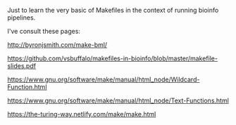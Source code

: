 Just to learn the very basic of Makefiles in the context of running bioinfo pipelines.

I've consult these pages:

 
http://byronjsmith.com/make-bml/

https://github.com/vsbuffalo/makefiles-in-bioinfo/blob/master/makefile-slides.pdf

https://www.gnu.org/software/make/manual/html_node/Wildcard-Function.html

https://www.gnu.org/software/make/manual/html_node/Text-Functions.html

https://the-turing-way.netlify.com/make/make.html


